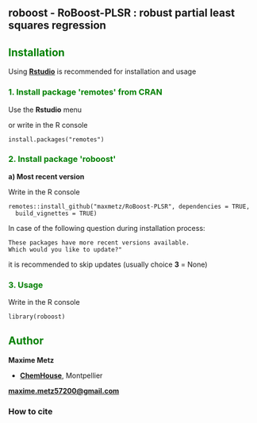 ## roboost - RoBoost-PLSR : robust partial least squares regression 

## <span style="color:green"> **Installation** </span> 

Using [**Rstudio**](https://www.rstudio.com/products/rstudio/download/) is recommended for installation and usage

### <span style="color:green"> 1.  Install package **'remotes'** from CRAN </span>

Use the **Rstudio** menu 

or write in the R console
```{r}
install.packages("remotes")
```

### <span style="color:green"> 2. Install package **'roboost'** </span> 

**a) Most recent version**

Write in the R console
```{r}
remotes::install_github("maxmetz/RoBoost-PLSR", dependencies = TRUE, 
  build_vignettes = TRUE)
```

In case of the following question during installation process:
```{r}
These packages have more recent versions available.
Which would you like to update?"
```
it is recommended to skip updates (usually choice **3** = None)

### <span style="color:green"> 3. Usage </span>

Write in the R console
```{r}
library(roboost)
```

## <span style="color:green"> **Author** </span> 

**Maxime Metz**

- [**ChemHouse**](https://www.chemproject.org/ChemHouse), Montpellier

**maxime.metz57200@gmail.com**

### How to cite
